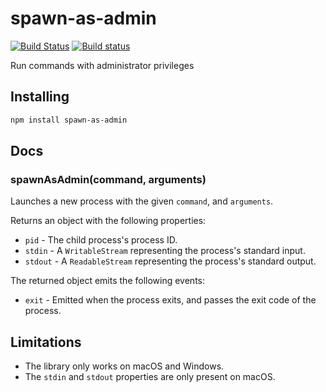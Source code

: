 # spawn-as-admin

[![Build Status](https://travis-ci.org/atom/spawn-as-admin.svg?branch=master)](https://travis-ci.org/atom/spawn-as-admin)
[![Build status](https://ci.appveyor.com/api/projects/status/idlwdrnp54iowr2d/branch/master?svg=true)](https://ci.appveyor.com/project/Atom/spawn-as-admin/branch/master)

Run commands with administrator privileges

## Installing

```sh
npm install spawn-as-admin
```

## Docs

### spawnAsAdmin(command, arguments)

Launches a new process with the given `command`, and `arguments`.

Returns an object with the following properties:

* `pid` - The child process's process ID.
* `stdin` - A `WritableStream` representing the process's standard input.
* `stdout` - A `ReadableStream` representing the process's standard output.

The returned object emits the following events:

* `exit` - Emitted when the process exits, and passes the exit code of the process.

## Limitations

* The library only works on macOS and Windows.
* The `stdin` and `stdout` properties are only present on macOS.
